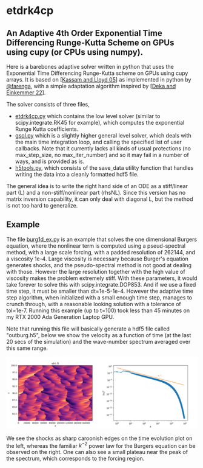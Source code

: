 # etdrk4cp 
## An Adaptive 4th Order Exponential Time Differencing Runge-Kutta Scheme on GPUs using cupy (or CPUs using numpy).

Here is a barebones adaptive solver written in python that uses the Exponential Time Differencing Runge-Kutta scheme on GPUs using cupy arrays. It is based on [[Kassam and Lloyd 05](https://doi.org/10.1137/S1064827502410633)] as 
implemented in python by [@farenga](https://github.com/farenga/ETDRK4), with a simple adaptation algorithm inspired by [[Deka and Einkemmer 22](https://doi.org/10.1016/j.camwa.2022.07.011)].

The solver consists of three files, 

- [etdrk4cp.py](etdrk4cp.py) which contains the low level solver (similar to scipy.integrate.RK45 for example), which computes the exponential Runge Kutta coefficients. 
- [gsol.py](gsol.py) which is a slightly higher general level solver, which deals with the main time integration loop, and calling the specified list of user callbacks. Note that it currently lacks all kinds of usual protections (no max_step_size, no max_iter_number) and so it may fail in a number of ways, and is provided as is.
- [h5tools.py](h5tools.py), which consists of the save_data utility function that handles writing the data into a cleanly formatted hdf5 file.

The general idea is to write the right hand side of an ODE as a stiff/linear part (L) and a non-stiff/nonlinear part (rhsNL). Since this version has no matrix inversion capability, it can only deal with diagonal L, but the method is not too hard to generalize.

## Example

The file [burg1d_ex.py](burg1d_ex.py) is an example that solves the one dimensional Burgers equation, where the nonlinear term is computed using a pseud-spectral method, with a large scale forcing, with a padded resolution of 262144, and a viscosity 1e-4. Large viscosity is necessary because Burger's equation generates shocks, and the pseudo-spectral method is not good at dealing with those. However the large resolution together with the high value of viscosity makes the problem extremely stiff. With these parameters, it would take forever to solve this with scipy.integrate.DOP853. And if we use a fixed time step, it must be smaller than dt=1e-5-1e-4. However the adaptive time step algorithm, when initialized with a small enough time step, manages to crunch through, with a reasonable looking solution with a tolerance of tol=1e-7. Running this example (up to t=100) took less than 45 minutes on my RTX 2000 Ada Generation Laptop GPU.

Note that running this file will basically generate a hdf5 file called "outburg.h5", below we show the velocity as a function of time (at the last 20 secs of the simulation) and the wave-number spectrum averaged over this same range.

![burg1d](https://github.com/gurcani/img/blob/main/burg1d.png)

We see the shocks as sharp caroonish edges on the time evolution plot on the left, whereas the familiar $k^{-2}$ power law for the Burgers equation can be observed on the right. One can also see a small plateau near the peak of the spectrum, which corresponds to the forcing region.
